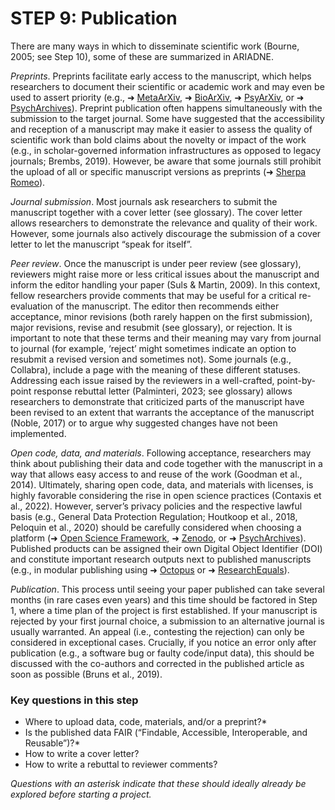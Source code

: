 # STEP 9: Publication

There are many ways in which to disseminate scientific work (Bourne, 2005; see Step 10), some of these are summarized in ARIADNE.

_Preprints_. Preprints facilitate early access to the manuscript, which helps researchers to document their scientific or academic work and may even be used to assert priority (e.g., ➜ [MetaArXiv](https://osf.io/preprints/metaarxiv/), ➜ [BioArXiv](https://www.biorxiv.org/), ➜ [PsyArXiv](https://osf.io/preprints/psyarxiv), or ➜ [PsychArchives](https://www.psycharchives.org/)). Preprint publication often happens simultaneously with the submission to the target journal. Some have suggested that the accessibility and reception of a manuscript may make it easier to assess the quality of scientific work than bold claims about the novelty or impact of the work (e.g., in scholar-governed information infrastructures as opposed to legacy journals; Brembs, 2019). However, be aware that some journals still prohibit the upload of all or specific manuscript versions as preprints (➜ [Sherpa Romeo](https://www.sherpa.ac.uk/romeo/)).

_Journal submission_. Most journals ask researchers to submit the manuscript together with a cover letter (see glossary). The cover letter allows researchers to demonstrate the relevance and quality of their work. However, some journals also actively discourage the submission of a cover letter to let the manuscript “speak for itself”. 

_Peer review_. Once the manuscript is under peer review (see glossary), reviewers might raise more or less critical issues about the manuscript and inform the editor handling your paper (Suls & Martin, 2009). In this context, fellow researchers provide comments that may be useful for a critical re-evaluation of the manuscript. The editor then recommends either acceptance, minor revisions (both rarely happen on the first submission), major revisions, revise and resubmit (see glossary), or rejection. It is important to note that these terms and their meaning may vary from journal to journal (for example, ‘reject’ might sometimes indicate an option to resubmit a revised version and sometimes not). Some journals (e.g., Collabra), include a page with the meaning of these different statuses. Addressing each issue raised by the reviewers in a well-crafted, point-by-point response rebuttal letter (Palminteri, 2023; see glossary) allows researchers to demonstrate that criticized parts of the manuscript have been revised to an extent that warrants the acceptance of the manuscript (Noble, 2017) or to argue why suggested changes have not been implemented. 

_Open code, data, and materials_. Following acceptance, researchers may think about publishing their data and code together with the manuscript in a way that allows easy access to and reuse of the work (Goodman et al., 2014). Ultimately, sharing open code, data, and materials with licenses, is highly favorable considering the rise in open science practices (Contaxis et al., 2022). However, server’s privacy policies and the respective lawful basis (e.g., General Data Protection Regulation; Houtkoop et al., 2018, Peloquin et al., 2020) should be carefully considered when choosing a platform (➜ [Open Science Framework](https://osf.io/dashboard), ➜ [Zenodo](https://zenodo.org/), or ➜ [PsychArchives](https://www.psycharchives.org/)). Published products can be assigned their own Digital Object Identifier (DOI) and constitute important research outputs next to published manuscripts (e.g., in modular publishing using ➜ [Octopus](https://www.octopus.ac/) or ➜ [ResearchEquals](https://www.researchequals.com/)).

_Publication_. This process until seeing your paper published can take several months (in rare cases even years) and this time should be factored in Step 1, where a time plan of the project is first established. If your manuscript is rejected by your first journal choice, a submission to an alternative journal is usually warranted. An appeal (i.e., contesting the rejection) can only be considered in exceptional cases. Crucially, if you notice an error only after publication (e.g., a software bug or faulty code/input data), this should be discussed with the co-authors and corrected in the published article as soon as possible (Bruns et al., 2019).

### Key questions in this step
- Where to upload data, code, materials, and/or a preprint?*
- Is the published data FAIR (“Findable, Accessible, Interoperable, and Reusable”)?*
- How to write a cover letter?
- How to write a rebuttal to reviewer comments?

_Questions with an asterisk indicate that these should ideally already be explored before starting a project._
